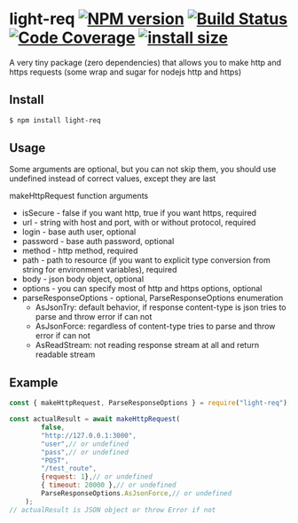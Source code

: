 # light-req [![NPM version](https://badge.fury.io/js/light-req.svg)](https://badge.fury.io/js/light-req) [![Build Status](https://travis-ci.com/v-electrolux/light-req.svg?branch=master)](https://travis-ci.com/v-electrolux/light-req) [![Code Coverage](https://badgen.now.sh/codecov/c/github/v-electrolux/light-req)](https://badgen.now.sh/codecov/c/github/v-electrolux/light-req) [![install size](https://packagephobia.com/badge?p=light-req)](https://packagephobia.com/result?p=light-req)

A very tiny package (zero dependencies) that allows you to make http and https requests (some wrap and sugar for nodejs http and https)

## Install

```bash
$ npm install light-req
```

## Usage

Some arguments are optional, but you can not skip them, you should use undefined instead of correct values, except they are last

makeHttpRequest function arguments
- isSecure - false if you want http, true if you want https, required
- url - string with host and port, with or without protocol, required
- login - base auth user, optional
- password - base auth password, optional
- method - http method, required
- path - path to resource (if you want to explicit type conversion from string for environment variables), required
- body - json body object, optional
- options - you can specify most of http and https options, optional
- parseResponseOptions - optional, ParseResponseOptions enumeration
  - AsJsonTry: default behavior, if response content-type is json tries to parse and throw error if can not
  - AsJsonForce: regardless of content-type tries to parse and throw error if can not
  - AsReadStream: not reading response stream at all and return readable stream

## Example

```js
const { makeHttpRequest, ParseResponseOptions } = require("light-req");

const actualResult = await makeHttpRequest(
        false,
        "http://127.0.0.1:3000",
        "user",// or undefined
        "pass",// or undefined
        "POST",
        "/test_route",
        {request: 1},// or undefined
        { timeout: 20000 },// or undefined
        ParseResponseOptions.AsJsonForce,// or undefined
    );
// actualResult is JSON object or throw Error if not

```
